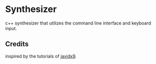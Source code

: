# Synthesizer

c++ synthesizer that utilizes the command line interface and keyboard input.

## Credits
inspired by the tutorials of [javidx9](https://www.youtube.com/@javidx9).

